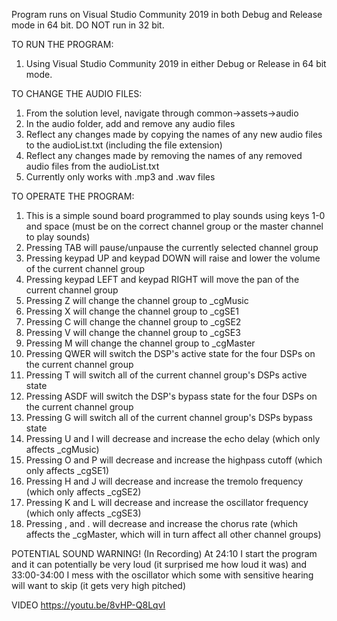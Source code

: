 Program runs on Visual Studio Community 2019 in both Debug and Release mode in 64 bit.
DO NOT run in 32 bit.

TO RUN THE PROGRAM:
1. Using Visual Studio Community 2019 in either Debug or Release in 64 bit mode.

TO CHANGE THE AUDIO FILES:
1. From the solution level, navigate through common->assets->audio
2. In the audio folder, add and remove any audio files
3. Reflect any changes made by copying the names of any new audio files to the audioList.txt (including the file extension)
4. Reflect any changes made by removing the names of any removed audio files from the audioList.txt
5. Currently only works with .mp3 and .wav files

TO OPERATE THE PROGRAM:
1. This is a simple sound board programmed to play sounds using keys 1-0 and space (must be on the correct channel group or the master channel to play sounds)
2. Pressing TAB will pause/unpause the currently selected channel group
3. Pressing keypad UP and keypad DOWN will raise and lower the volume of the current channel group
4. Pressing keypad LEFT and keypad RIGHT will move the pan of the current channel group
5. Pressing Z will change the channel group to _cgMusic
6. Pressing X will change the channel group to _cgSE1
7. Pressing C will change the channel group to _cgSE2
8. Pressing V will change the channel group to _cgSE3
9. Pressing M will change the channel group to _cgMaster
10. Pressing QWER will switch the DSP's active state for the four DSPs on the current channel group
11. Pressing T will switch all of the current channel group's DSPs active state
12. Pressing ASDF will switch the DSP's bypass state for the four DSPs on the current channel group
13. Pressing G will switch all of the current channel group's DSPs bypass state
14. Pressing U and I will decrease and increase the echo delay (which only affects _cgMusic)
15. Pressing O and P will decrease and increase the highpass cutoff (which only affects _cgSE1)
16. Pressing H and J will decrease and increase the tremolo frequency (which only affects _cgSE2)
17. Pressing K and L will decrease and increase the oscillator frequency (which only affects _cgSE3)
18. Pressing , and . will decrease and increase the chorus rate (which affects the _cgMaster, which will in turn affect all other channel groups)

POTENTIAL SOUND WARNING! (In Recording)
At 24:10 I start the program and it can potentially be very loud (it surprised me how loud it was) and 33:00-34:00 I mess with the oscillator which some with sensitive hearing will want to skip (it gets very high pitched)

VIDEO
https://youtu.be/8vHP-Q8LqvI